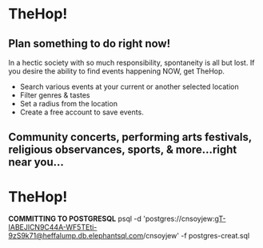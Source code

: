 # TheHop!

## Plan something to do right now!

In a hectic society with so much responsibility, spontaneity is all but lost.
If you desire the ability to find events happening NOW, get TheHop. 

  - Search various events at your current or another selected location 
  - Filter genres & tastes
  - Set a radius from the location
  - Create a free account to save events.

## Community concerts, performing arts festivals, religious observances, sports, & more…right near you…
# TheHop!


**COMMITTING TO POSTGRESQL**
psql -d 'postgres://cnsoyjew:gT-IABEJlCN9C44A-WF5TEti-9zS9k71@heffalump.db.elephantsql.com/cnsoyjew' -f postgres-creat.sql